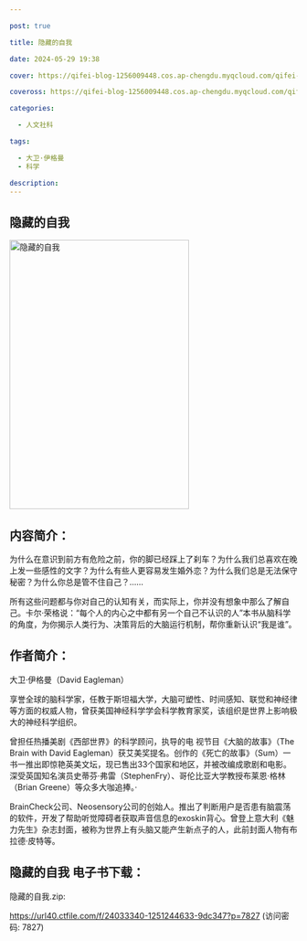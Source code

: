 ```yaml
---

post: true

title: 隐藏的自我

date: 2024-05-29 19:38

cover: https://qifei-blog-1256009448.cos.ap-chengdu.myqcloud.com/qifei-blog/64fae7e7661c6c8e54adcd8a.jpg

coveross: https://qifei-blog-1256009448.cos.ap-chengdu.myqcloud.com/qifei-blog/64fae7e7661c6c8e54adcd8a.jpg

categories:

  - 人文社科

tags:

  - 大卫·伊格曼
  - 科学

description:
---
```


## 隐藏的自我
<img alt="隐藏的自我 " class="aligncenter loaded" data-was-processed="true" decoding="async" fetchpriority="high" height="471" src="https://qifei-blog-1256009448.cos.ap-chengdu.myqcloud.com/qifei-blog/64fae7e7661c6c8e54adcd8a.jpg" style="cursor: zoom-in;" width="314"/>

## 内容简介：

为什么在意识到前方有危险之前，你的脚已经踩上了刹车？为什么我们总喜欢在晚上发一些感性的文字？为什么有些人更容易发生婚外恋？为什么我们总是无法保守秘密？为什么你总是管不住自己？……

所有这些问题都与你对自己的认知有关，而实际上，你并没有想象中那么了解自己。卡尔·荣格说：“每个人的内心之中都有另一个自己不认识的人”本书从脑科学的角度，为你揭示人类行为、决策背后的大脑运行机制，帮你重新认识“我是谁”。

## 作者简介：

大卫·伊格曼（David Eagleman）

享誉全球的脑科学家，任教于斯坦福大学，大脑可塑性、时间感知、联觉和神经律等方面的权威人物，曾获美国神经科学学会科学教育家奖，该组织是世界上影响极大的神经科学组织。

曾担任热播美剧《西部世界》的科学顾问，执导的电 视节目《大脑的故事》（The Brain with David Eagleman）获艾美奖提名。创作的《死亡的故事》（Sum）一书一推出即惊艳英美文坛，现已售出33个国家和地区，并被改编成歌剧和电影。深受英国知名演员史蒂芬·弗雷（StephenFry）、哥伦比亚大学教授布莱恩·格林（Brian Greene）等众多大咖追捧。·

BrainCheck公司、Neosensory公司的创始人。推出了判断用户是否患有脑震荡的软件，开发了帮助听觉障碍者获取声音信息的exoskin背心。曾登上意大利《魅力先生》杂志封面，被称为世界上有头脑又能产生新点子的人，此前封面人物有布拉德·皮特等。

## 隐藏的自我 电子书下载：

隐藏的自我.zip: 

https://url40.ctfile.com/f/24033340-1251244633-9dc347?p=7827 (访问密码: 7827)
